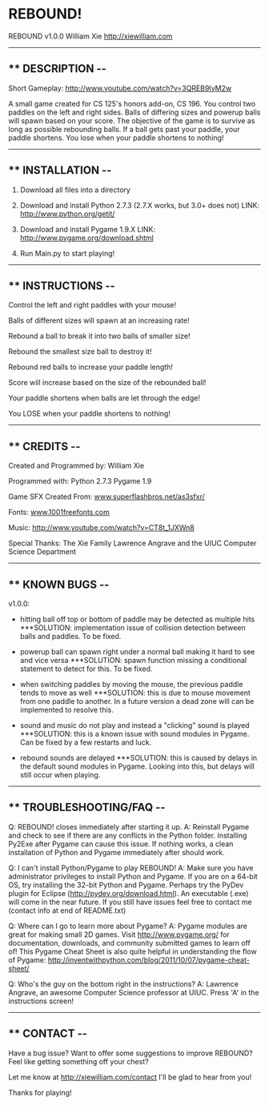 REBOUND!
===================

REBOUND v1.0.0
William Xie
http://xiewilliam.com

---------------------------------------------------------------------------------

## ** DESCRIPTION --

Short Gameplay:
http://www.youtube.com/watch?v=3QREB9IyM2w

A small game created for CS 125's honors add-on, CS 196.
You control two paddles on the left and right sides.
Balls of differing sizes and powerup balls will spawn based on your score.
The objective of the game is to survive as long as possible rebounding balls.
If a ball gets past your paddle, your paddle shortens.
You lose when your paddle shortens to nothing!

---------------------------------------------------------------------------------

## ** INSTALLATION --

1) Download all files into a directory

2) Download and install Python 2.7.3 (2.7.X works, but 3.0+ does not)
LINK: http://www.python.org/getit/

3) Download and install Pygame 1.9.X 
LINK: http://www.pygame.org/download.shtml

4) Run Main.py to start playing!

---------------------------------------------------------------------------------


## ** INSTRUCTIONS --

Control the left and right paddles with your mouse!

Balls of different sizes will spawn at an increasing rate!

Rebound a ball to break it into two balls of smaller size!

Rebound the smallest size ball to destroy it!

Rebound red balls to increase your paddle length!

Score will increase based on the size of the rebounded ball!

Your paddle shortens when balls are let through the edge!

You LOSE when your paddle shortens to nothing!

---------------------------------------------------------------------------------

## ** CREDITS --

Created and Programmed by: 
  William Xie

Programmed with:
  Python 2.7.3 
  Pygame 1.9

Game SFX Created From:
  www.superflashbros.net/as3sfxr/
  
Fonts:
  www.1001freefonts.com
  
Music:
  http://www.youtube.com/watch?v=CT8t_1JXWn8
  
Special Thanks:
  The Xie Family
  Lawrence Angrave
  and the UIUC Computer Science Department

---------------------------------------------------------------------------------

## ** KNOWN BUGS --

v1.0.0:
  - hitting ball off top or bottom of paddle may be detected as multiple hits
      ***SOLUTION: implementation issue of collision detection between balls and paddles. To be fixed.
  
  - powerup ball can spawn right under a normal ball making it hard to see and vice versa
      ***SOLUTION: spawn function missing a conditional statement to detect for this. To be fixed.
  
  - when switching paddles by moving the mouse, the previous paddle tends to move as well
      ***SOLUTION: this is due to mouse movement from one paddle to another. In a future version a dead zone will
                   can be implemented to resolve this.
  
  - sound and music do not play and instead a "clicking" sound is played
      ***SOLUTION: this is a known issue with sound modules in Pygame. Can be fixed by a few restarts and luck.
      
  - rebound sounds are delayed
      ***SOLUTION: this is caused by delays in the default sound modules in Pygame. Looking into this, but delays 
                   will still occur when playing.
      
---------------------------------------------------------------------------------

## ** TROUBLESHOOTING/FAQ --

Q: REBOUND! closes immediately after starting it up.
  A: Reinstall Pygame and check to see if there are any conflicts in the Python folder. Installing Py2Exe after Pygame
     can cause this issue. If nothing works, a clean installation of Python and Pygame immediately after should work.
     
Q: I can't install Python/Pygame to play REBOUND!
  A: Make sure you have administrator privileges to install Python and Pygame.
     If you are on a 64-bit OS, try installing the 32-bit Python and Pygame.
     Perhaps try the PyDev plugin for Eclipse (http://pydev.org/download.html).
     An executable (.exe) will come in the near future.
     If you still have issues feel free to contact me (contact info at end of README.txt)

Q: Where can I go to learn more about Pygame?
   A: Pygame modules are great for making small 2D games.
      Visit http://www.pygame.org/ for documentation, downloads, and community submitted games to learn off of!
      This Pygame Cheat Sheet is also quite helpful in understanding the flow of Pygame: 
      http://inventwithpython.com/blog/2011/10/07/pygame-cheat-sheet/
  
Q: Who's the guy on the bottom right in the instructions?
  A: Lawrence Angrave, an awesome Computer Science professor at UIUC. Press 'A' in the instructions screen!

---------------------------------------------------------------------------------

## ** CONTACT --

Have a bug issue? Want to offer some suggestions to improve REBOUND? Feel like getting something off your chest?

Let me know at http://xiewilliam.com/contact
I'll be glad to hear from you!

Thanks for playing!
